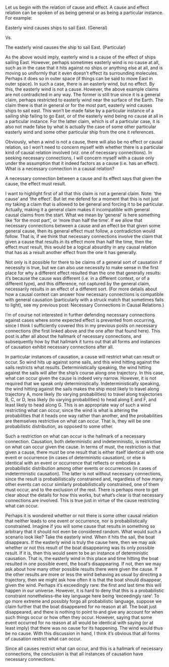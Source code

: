 Let us begin with the relation of cause and effect. A cause and effect relation can be spoken of as being general or as being a particular instance. For example:

Easterly wind causes ships to sail East. (General)

Vs.

The easterly wind causes the ship to sail East. (Particular)

As the above would imply, easterly wind is a cause of the effect of ships sailing East. However, perhaps sometimes easterly wind is no cause at all, such as in the case that it hits against no ships or anything else at all, and is moving so uniformly that it even doesn’t effect its surrounding molecules. Perhaps it does so in outer space (if things can be said to move East in outer space). In such a case, there is an easterly wind, but no effect. By this, the easterly wind is not a cause. However, the above example claims are not contradicted in any way. The former is still true since it is a general claim, perhaps restricted to easterly wind near the surface of the Earth. The claim there is that in general or for the most part, easterly wind causes ships to sail east. This won’t be made false by a particular instance of a sailing ship failing to go East, or of the easterly wind being no cause at all in a particular instance. For the latter claim, which is of a particular case, it is also not made false by what is actually the case of some other particular easterly wind and some other particular ship from the one it references.

Obviously, when a wind is not a cause, there will also be no effect or causal relation, so I won’t need to concern myself with whether there is a particular kind of causal relation involved (viz. one of necessary connections). In seeking necessary connections, I will concern myself with a cause only under the assumption that it indeed factors as a cause (i.e. has an effect). What is a necessary connection in a causal relation?

A necessary connection between a cause and its effect says that given the cause, the effect must result.

I want to highlight first of all that this claim is not a general claim. Note: ‘the cause’ and ‘the effect’. But let me defend for a moment that this is not just my taking a claim that is allowed to be general and forcing it to be particular. Actually, making it a general claim makes it incompatible with general causal claims from the start. What we mean by ‘general’ is here something like ‘for the most part’, or ‘more than half the time’. If we allow that necessary connections between a cause and an effect be that given some general cause, then its general effect must follow, a contradiction would follow. That is, if we think that necessary connections involve the claim that given a cause that results in its effect more than half the time, then the effect must result, this would be a logical absurdity in any causal relation that has as a result another effect from the one it has generally.

Not only is it possible for there to be claims of a general sort of causation if necessity is true, but we can also use necessity to make sense in the first place for why a different effect resulted than the one that generally results: it’s because the cause was different (i.e. in a different context, or of a different type), and this difference, not captured by the general claim, necessarily results in an effect of a different sort. (For more details about how a causal context can answer how necessary connections is compatible with general causation (particularly with a struck match that sometimes fails to light), see my previous post: Necessary Connections in Causal Relations.)

I’m of course not interested in further defending necessary connections against cases where some expected effect is prevented from occurring, since I think I sufficiently covered this in my previous posts on necessary connections (the first linked above and the one after that found here). This post is after all about the hallmark of necessary connections, and subsequently how by that hallmark it turns out that all forms and instances of causation exhibit necessary connections after all.

In particular instances of causation, a cause will restrict what can result or occur. So wind hits up against some sails, and this wind hitting against the sails restricts what results. Deterministically speaking, the wind hitting against the sails will alter the ship’s course along one trajectory. In this case, what can occur given the cause is indeed very narrow. However, it is not required that we speak only deterministically. Indeterministically speaking, the wind hitting against the sails makes the ship most likely to travel along trajectory A, more likely (to varying probabilities) to travel along trajectories B, C, or D, less likely (to varying probabilities) to head along E and F, and least likely to head along G. This is an appropriate way of such a wind restricting what can occur, since the wind is what is altering the probabilities that it heads one way rather than another, and the probabilities are themselves restrictive on what can occur. That is, they will be one probabilistic distribution, as opposed to some other.

Such a restriction on what can occur is the hallmark of a necessary connection. Causation, both deterministic and indeterministic, is restrictive on what can occur given the cause. In terms of must, the restriction is that given a cause, there must be one result that is either itself identical with one event or occurrence (in cases of deterministic causation), or else is identical with an event or occurrence that reflects or embodies a probabilistic distribution among other events or occurrences (in cases of indeterministic causation). The latter is not without necessary connections, since the result is probabilistically constrained and, regardless of how many other events can occur similarly probabilistically constrained, one of them must occur, and to the exclusion of the rest. There is perhaps more to get clear about the details for how this works, but what’s clear is that necessary connections are involved. This is true just in virtue of the cause restricting what can occur.

Perhaps it is wondered whether or not there is some other causal relation that neither leads to one event or occurrence, nor is probabilistically constrained. Imagine if you will some cause that results in something so arbitrary that it should not even be considered random. What would such a scenario look like? Take the easterly wind. When it hits the sail, the boat disappears. If the easterly wind is truly the cause here, then we may ask whether or not this result of the boat disappearing was its only possible result. If it is, then this would seem to be an instance of deterministic causation. That is, the easterly wind in this place and time hitting the boat resulted in one possible event, the boat’s disappearing. If not, then we may ask about how many other possible results there were given the cause. If the other results are more or less the wind behaving as usual by directing a trajectory, then we might ask how often it is that the boat should disappear, given the wind. Perhaps it’s exceedingly rare: the first and last time this will happen in our universe. However, it is hard to deny that this is a probabilistic constraint nonetheless–the key language here being ‘exceedingly rare’. To go more extreme and possibly forgo all probabilistic language, suppose we claim further that the boat disappeared for no reason at all. The boat just disappeared, and there is nothing to point to and give any account for when such things occur or how often they occur. However, saying that some event occurred for no reason at all would be identical with saying (or at least imply) that there was no cause for its happening. The wind would thus be no cause. With this discussion in hand, I think it’s obvious that all forms of causation restrict what can occur.

Since all causes restrict what can occur, and this is a hallmark of necessary connections, the conclusion is that all instances of causation have necessary connections.
